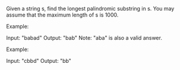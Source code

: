 Given a string s, find the longest palindromic substring in s. You may assume that the maximum length of s is 1000.

Example:

Input: "babad"
Output: "bab"
Note: "aba" is also a valid answer.


Example:

Input: "cbbd"
Output: "bb"
